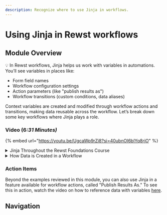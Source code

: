 ```yaml
---
description: Recognize where to use Jinja in workflows.
---
```


# Using Jinja in Rewst workflows

## Module Overview

:bulb: In Rewst workflows, Jinja helps us work with variables in automations. You’ll see variables in places like:

* Form field names&#x20;
* Workflow configuration settings
* Action parameters (like "publish results as")
* Workflow transitions (custom conditions, data aliases)

Context variables are created and modified through workflow actions and transitions, making data reusable across the workflow. Let’s break down some key workflows where Jinja plays a role.

### Video (&#x36;_:31 Minutes)_

{% embed url="https://youtu.be/UgcaWp9rZi8?si=40ubnOI6blYq8rjO" %}

<details>

<summary>Jinja Throughout the Rewst Foundations Course</summary>

Here are a few examples of how and where you'll use Jinja in other course lessons:

* **Building a Basic Form and Workflow:** Form field names become input variables (e.g., `user_id`, `group_id`, `action`), which are passed into the workflow context for each form submission. If you've already completed this lesson, you've used Jinja by using code in your action parameters: `CTX.group_id` and `CTX.user_id` .
* **Creating an Option Generator Workflow:** You’ll configure output variables like `{{ CTX.group_result }}` for workflow output.
* **Workflow Logic:** Custom conditions use Jinja to check variable attributes, e.g., `{{ Graph }}` transition.
* **Getting Modular with a Sub-Workflow:** Input variables become required parameters when this workflow is used in a "parent workflow."

</details>

<details>

<summary>How Data is Created in a Workflow</summary>

Data is created through workflow actions in two ways:

1. **Action Result:** When the action runs, Rewst gets raw data (e.g., Microsoft Graph API response) stored in the "Result" section.
2. **Data Alias:** If a transition condition is met, data aliases can store results (e.g., success or failure).

Check out this example of a Microsoft Graph List Groups action:

* Data is stored in `group_list` and validated by a data alias called `hooray`in the "on success" transition.
* If the action fails, the data alias `boo`would show in the workflow execution results (as it is added to the "on failure" transition).

**Pro Tip:** Use a data alias to store and modify data as needed. You’ll practice this in the lesson on Creating an Option Generator Workflow.

</details>

### Action Items

Beyond the examples reviewed in this module, you can also use Jinja in a feature available for workflow actions, called "Publish Results As." To see this in action, watch the video on how to reference data with variables [here](https://docs.rewst.help/cluck-university/electives/how-to-reference-data-with-variables).

## Navigation
